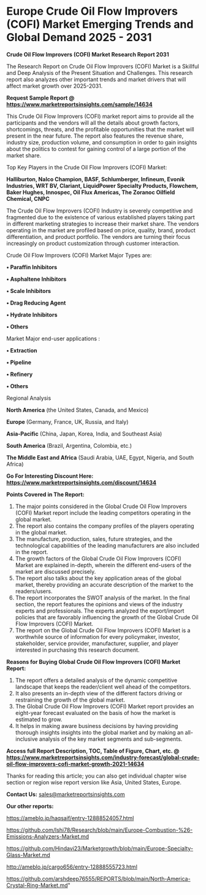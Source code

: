  # Europe Crude Oil Flow Improvers (COFI) Market Emerging Trends and Global Demand 2025 - 2031

<strong>Crude Oil Flow Improvers (COFI) Market Research Report 2031</strong>

The Research Report on Crude Oil Flow Improvers (COFI) Market is a Skillful and Deep Analysis of the Present Situation and Challenges. This research report also analyzes other important trends and market drivers that will affect market growth over 2025-2031.

<strong>Request Sample Report @ <a href=https://www.marketreportsinsights.com/sample/14634>https://www.marketreportsinsights.com/sample/14634</a></strong>

This Crude Oil Flow Improvers (COFI) market report aims to provide all the participants and the vendors will all the details about growth factors, shortcomings, threats, and the profitable opportunities that the market will present in the near future. The report also features the revenue share, industry size, production volume, and consumption in order to gain insights about the politics to contest for gaining control of a large portion of the market share.

Top Key Players in the Crude Oil Flow Improvers (COFI) Market:

<strong>Halliburton, Nalco Champion, BASF, Schlumberger, Infineum, Evonik Industries, WRT BV, Clariant, LiquidPower Specialty Products, Flowchem, Baker Hughes, Innospec, Oil Flux Americas, The Zoranoc Oilfield Chemical, CNPC</strong>

The Crude Oil Flow Improvers (COFI) Industry is severely competitive and fragmented due to the existence of various established players taking part in different marketing strategies to increase their market share. The vendors operating in the market are profiled based on price, quality, brand, product differentiation, and product portfolio. The vendors are turning their focus increasingly on product customization through customer interaction.

Crude Oil Flow Improvers (COFI) Market Major Types are:

<strong>• Paraffin Inhibitors

• Asphaltene Inhibitors

• Scale Inhibitors

• Drag Reducing Agent

• Hydrate Inhibitors

• Others</strong>

Market Major end-user applications :

<strong>• Extraction

• Pipeline

• Refinery

• Others</strong>

Regional Analysis

</u><strong><b>North America</b></strong> (the United States, Canada, and Mexico)

<strong><b>Europe </b></strong>(Germany, France, UK, Russia, and Italy)

<strong><b>Asia-Pacific</b></strong> (China, Japan, Korea, India, and Southeast Asia)

<strong><b>South America</b></strong> (Brazil, Argentina, Colombia, etc.)

<strong><b>The Middle East and Africa</b></strong> (Saudi Arabia, UAE, Egypt, Nigeria, and South Africa)

<strong>Go For Interesting Discount Here: <a href=https://www.marketreportsinsights.com/discount/14634>https://www.marketreportsinsights.com/discount/14634</a></strong>

<strong>Points Covered in The Report:</strong>
<ol>
  <li>The major points considered in the Global Crude Oil Flow Improvers (COFI) Market report include the leading competitors operating in the global market.</li>
  <li>The report also contains the company profiles of the players operating in the global market.</li>
  <li>The manufacture, production, sales, future strategies, and the technological capabilities of the leading manufacturers are also included in the report.</li>
  <li>The growth factors of the Global Crude Oil Flow Improvers (COFI) Market are explained in-depth, wherein the different end-users of the market are discussed precisely.</li>
  <li>The report also talks about the key application areas of the global market, thereby providing an accurate description of the market to the readers/users.</li>
  <li>The report incorporates the SWOT analysis of the market. In the final section, the report features the opinions and views of the industry experts and professionals. The experts analyzed the export/import policies that are favorably influencing the growth of the Global Crude Oil Flow Improvers (COFI) Market.</li>
  <li>The report on the Global Crude Oil Flow Improvers (COFI) Market is a worthwhile source of information for every policymaker, investor, stakeholder, service provider, manufacturer, supplier, and player interested in purchasing this research document.</li>
</ol>
<strong>Reasons for Buying Global Crude Oil Flow Improvers (COFI) Market Report:</strong>

<ol>
  <li>The report offers a detailed analysis of the dynamic competitive landscape that keeps the reader/client well ahead of the competitors.</li>
  <li>It also presents an in-depth view of the different factors driving or restraining the growth of the global market.</li>
  <li>The Global Crude Oil Flow Improvers (COFI) Market report provides an eight-year forecast evaluated on the basis of how the market is estimated to grow.</li>
  <li>It helps in making aware business decisions by having providing thorough insights insights into the global market and by making an all-inclusive analysis of the key market segments and sub-segments.</li>
</ol>
<strong>Access full Report Description, TOC, Table of Figure, Chart, etc. @ <a href=https://www.marketreportsinsights.com/industry-forecast/global-crude-oil-flow-improvers-cofi-market-growth-2021-14634>https://www.marketreportsinsights.com/industry-forecast/global-crude-oil-flow-improvers-cofi-market-growth-2021-14634</a></strong>


Thanks for reading this article; you can also get individual chapter wise section or region wise report version like Asia, United States, Europe.

<strong>Contact Us:</strong>
sales@marketreportsinsights.com

<strong>Our other reports:</strong>

<a href=https://ameblo.jp/haqsaif/entry-12888524057.html>https://ameblo.jp/haqsaif/entry-12888524057.html</a>

<a href=https://github.com/Ishi78/Research/blob/main/Europe-Combustion-%26-Emissions-Analyzers-Market.md>https://github.com/Ishi78/Research/blob/main/Europe-Combustion-%26-Emissions-Analyzers-Market.md</a>

<a href=https://github.com/Hindavi23/Marketgrowth/blob/main/Europe-Specialty-Glass-Market.md>https://github.com/Hindavi23/Marketgrowth/blob/main/Europe-Specialty-Glass-Market.md</a>

<a href=http://ameblo.jp/cargo656/entry-12888555723.html>http://ameblo.jp/cargo656/entry-12888555723.html</a>

<a href=https://github.com/arshdeep76555/REPORTS/blob/main/North-America-Crystal-Ring-Market.md>https://github.com/arshdeep76555/REPORTS/blob/main/North-America-Crystal-Ring-Market.md</a>"
